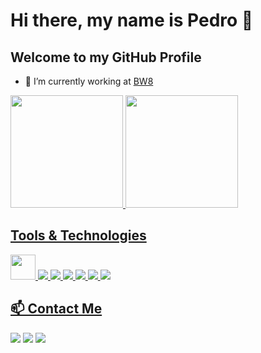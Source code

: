# Hi there, my name is Pedro 👋  
## Welcome to my GitHub Profile  

- 🔭 I’m currently working at [BW8](https://bw8.com.br/)  

<div>
<a href="https://github.com/pedroluizforlan">
<img loading="lazy" height="180em" src="https://github-readme-stats.vercel.app/api/top-langs/?username=pedroluizforlan&layout=compact&langs_count=7&theme=dark"/>
<img loading="lazy" height="180em" src="https://github-readme-stats.vercel.app/api?username=pedroluizforlan&show_icons=true&theme=dark&include_all_commits=true&count_private=true"/>
</div>

## Tools & Technologies  

<img loading="lazy" src="https://cdn.jsdelivr.net/gh/devicons/devicon/icons/git/git-original.svg" width="40" height="40"/>
<img src="https://cdn.jsdelivr.net/gh/devicons/devicon@latest/icons/spring/spring-original.svg" />
<img src="https://cdn.jsdelivr.net/gh/devicons/devicon@latest/icons/angular/angular-original.svg" />
<img src="https://cdn.jsdelivr.net/gh/devicons/devicon@latest/icons/postgresql/postgresql-original.svg" />
<img src="https://cdn.jsdelivr.net/gh/devicons/devicon@latest/icons/docker/docker-original.svg" />
<img src="https://cdn.jsdelivr.net/gh/devicons/devicon@latest/icons/vuejs/vuejs-original.svg" />
<img src="https://cdn.jsdelivr.net/gh/devicons/devicon@latest/icons/typescript/typescript-original.svg" />

## 📫 Contact Me  

<div>
<a href="https://www.instagram.com/pedroforlan_" target="_blank"><img loading="lazy" src="https://img.shields.io/badge/-Instagram-%23E4405F?style=for-the-badge&logo=instagram&logoColor=white" target="_blank"></a>
<a href="mailto:pedro.forlan2000@gmail.com"><img loading="lazy" src="https://img.shields.io/badge/Gmail-D14836?style=for-the-badge&logo=gmail&logoColor=white" target="_blank"></a>
<a href="https://www.linkedin.com/in/pedro-luiz-forlan-de-paula/" target="_blank"><img loading="lazy" src="https://img.shields.io/badge/-LinkedIn-%230077B5?style=for-the-badge&logo=linkedin&logoColor=white" target="_blank"></a>   
</div>
